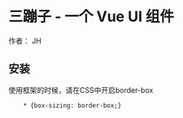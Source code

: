 # 三蹦子 - 一个 Vue UI 组件
作者： JH

## 安装

使用框架的时候，请在CSS中开启border-box

```
    * {box-sizing: border-box;}
```